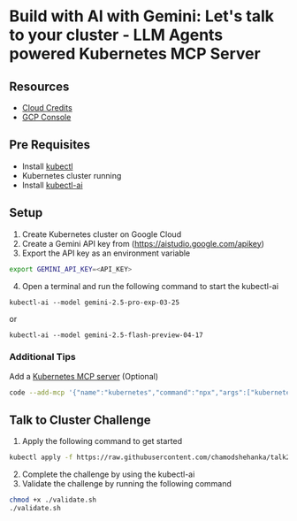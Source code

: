 # Build with AI with Gemini: Let's talk to your cluster - LLM Agents powered Kubernetes MCP Server 

## Resources
- [Cloud Credits](https://trygcp.dev/e/build-ai-SRIC01)
- [GCP Console](https://console.cloud.google.com/)

## Pre Requisites
- Install [kubectl](https://kubernetes.io/docs/tasks/tools/install-kubectl-linux/)
- Kubernetes cluster running 
- Install [kubectl-ai](https://github.com/GoogleCloudPlatform/kubectl-ai)

## Setup
1. Create Kubernetes cluster on Google Cloud
2. Create a Gemini API key from (https://aistudio.google.com/apikey)
3. Export the API key as an environment variable 
```bash
export GEMINI_API_KEY=<API_KEY>

```
4. Open a terminal and run the following command to start the kubectl-ai
```
kubectl-ai --model gemini-2.5-pro-exp-03-25  
```
or 

```
kubectl-ai --model gemini-2.5-flash-preview-04-17
```
### Additional Tips

Add a [Kubernetes MCP server](https://github.com/manusa/kubernetes-mcp-server) (Optional)

```bash
code --add-mcp '{"name":"kubernetes","command":"npx","args":["kubernetes-mcp-server@latest"]}'

```

## Talk to Cluster Challenge
1. Apply the following command to get started
```bash
kubectl apply -f https://raw.githubusercontent.com/chamodshehanka/talk2-k8s/refs/heads/main/bwai-manifests.yaml
```
2. Complete the challenge by using the kubectl-ai
3. Validate the challenge by running the following command
```bash
chmod +x ./validate.sh
./validate.sh
```
